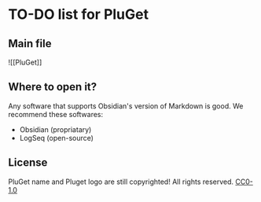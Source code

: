 # TO-DO list for PluGet

## Main file
![[PluGet]]

## Where to open it?
Any software that supports Obsidian's version of Markdown is good.
We recommend these softwares:
- Obsidian (propriatary)
- LogSeq (open-source)

## License
PluGet name and Pluget logo are still copyrighted! All rights reserved.
[CC0-1.0](./LICENSE)
